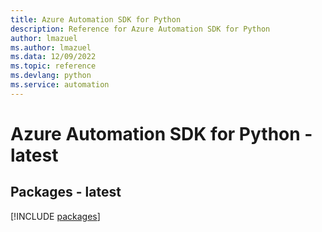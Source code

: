 ```yaml
---
title: Azure Automation SDK for Python
description: Reference for Azure Automation SDK for Python
author: lmazuel
ms.author: lmazuel
ms.data: 12/09/2022
ms.topic: reference
ms.devlang: python
ms.service: automation
---
```

# Azure Automation SDK for Python - latest
## Packages - latest
[!INCLUDE [packages](automation-index.md)]